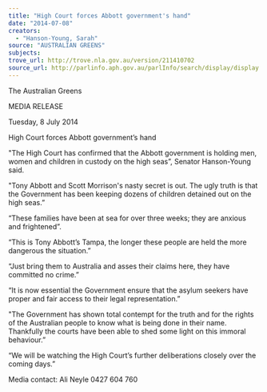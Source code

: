 ```yaml
---
title: "High Court forces Abbott government's hand"
date: "2014-07-08"
creators:
  - "Hanson-Young, Sarah"
source: "AUSTRALIAN GREENS"
subjects:
trove_url: http://trove.nla.gov.au/version/211410702
source_url: http://parlinfo.aph.gov.au/parlInfo/search/display/display.w3p;query=Id%3A%22media/pressrel/3269047%22
---
```


 The Australian Greens   

 MEDIA RELEASE   

 Tuesday, 8 July 2014   

 High Court forces Abbott government’s hand   

 "The High Court has confirmed that the Abbott government is holding men, women and children  in custody on the high seas”, Senator Hanson-Young said.    

 "Tony Abbott and Scott Morrison's nasty secret is out. The ugly truth is that the Government has  been keeping dozens of children detained out on the high seas.”     

 “These families have been at sea for over three weeks; they are anxious and frightened”.   

 “This is Tony Abbott’s Tampa, the longer these people are held the more dangerous the  situation.”   

 “Just bring them to Australia and asses their claims here, they have committed no crime.”   

 “It is now essential the Government ensure that the asylum seekers have proper and fair access  to their legal representation.”    

 "The Government has shown total contempt for the truth and for the rights of the Australian  people to know what is being done in their name. Thankfully the courts have been able to shed  some light on this immoral behaviour.”   

 “We will be watching the High Court’s further deliberations closely over the coming days.”    

 Media contact:          Ali Neyle  0427 604 760   


